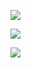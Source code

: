 

![](https://gitee.com/hxc8/images8/raw/master/img/202407191101475.jpg)





![](https://gitee.com/hxc8/images8/raw/master/img/202407191101908.jpg)







![](https://gitee.com/hxc8/images8/raw/master/img/202407191101381.jpg)







